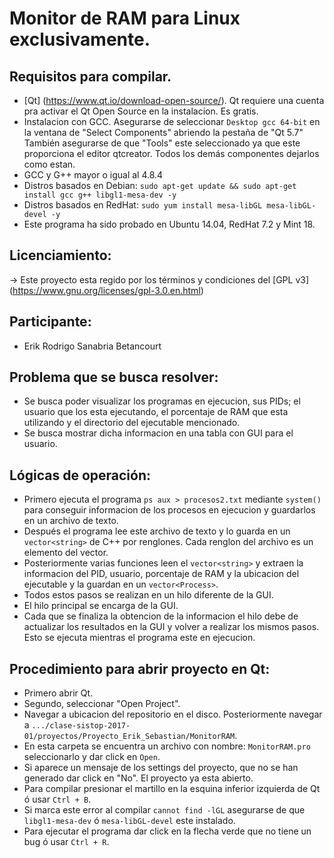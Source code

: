 # Monitor de RAM para Linux exclusivamente.

## Requisitos para compilar.

* [Qt] (https://www.qt.io/download-open-source/). Qt requiere una cuenta pra activar el Qt Open Source en la instalacion. Es gratis.
* Instalacion con GCC. Asegurarse de seleccionar ``Desktop gcc 64-bit`` en la ventana de "Select Components" abriendo la pestaña de "Qt 5.7" También asegurarse de que "Tools" este seleccionado ya que este proporciona el editor qtcreator. Todos los demás componentes dejarlos como estan.
* GCC y G++ mayor o igual al 4.8.4
* Distros basados en Debian: ``sudo apt-get update && sudo apt-get install gcc g++ libgl1-mesa-dev -y``
* Distros basados en RedHat: ``sudo yum install mesa-libGL mesa-libGL-devel -y``
* Este programa ha sido probado en Ubuntu 14.04, RedHat 7.2 y Mint 18.

## Licenciamiento:

-> Este proyecto esta regido por los términos y condiciones del [GPL v3] (https://www.gnu.org/licenses/gpl-3.0.en.html)

## Participante:
* Erik Rodrigo Sanabria Betancourt

## Problema que se busca resolver:
* Se busca poder visualizar los programas en ejecucion, sus PIDs; el usuario que los esta ejecutando, el porcentaje de RAM que esta utilizando y el directorio del ejecutable mencionado.
* Se busca mostrar dicha informacion en una tabla con GUI para el usuario.

## Lógicas de operación:
* Primero ejecuta el programa ``ps aux > procesos2.txt`` mediante ``system()`` para conseguir informacion de los procesos en ejecucion y guardarlos en un archivo de texto.
* Después el programa lee este archivo de texto y lo guarda en un ``vector<string>`` de C++ por renglones. Cada renglon del archivo es un elemento del vector.
* Posteriormente varias funciones leen el ``vector<string>`` y extraen la informacion del PID, usuario, porcentaje de RAM y la ubicacion del ejecutable y la guardan en un ``vector<Process>``.
* Todos estos pasos se realizan en un hilo diferente de la GUI.
* El hilo principal se encarga de la GUI.
* Cada que se finaliza la obtencion de la informacion el hilo debe de actualizar los resultados en la GUI y volver a realizar los mismos pasos. Esto se ejecuta mientras el programa este en ejecucion.

## Procedimiento para abrir proyecto en Qt:
* Primero abrir Qt.
* Segundo, seleccionar "Open Project".
* Navegar a ubicacion del repositorio en el disco. Posteriormente navegar a ``.../clase-sistop-2017-01/proyectos/Proyecto_Erik_Sebastian/MonitorRAM``.
* En esta carpeta se encuentra un archivo con nombre: ``MonitorRAM.pro`` seleccionarlo y dar click en ``Open``.
* Si aparece un mensaje de los settings del proyecto, que no se han generado dar click en "No". El proyecto ya esta abierto.
* Para compilar presionar el martillo en la esquina inferior izquierda de Qt ó usar ``Ctrl + B``.
* Si marca este error al compilar ``cannot find -lGL`` asegurarse de que ``libgl1-mesa-dev`` ó ``mesa-libGL-devel`` este instalado.
* Para ejecutar el programa dar click en la flecha verde que no tiene un bug ó usar ``Ctrl + R``.

